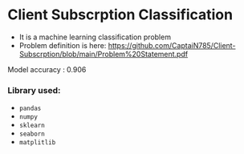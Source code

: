 # Client Subscrption Classification

* It is a machine learning classification problem
* Problem definition is here: https://github.com/CaptaiN785/Client-Subscrption/blob/main/Problem%20Statement.pdf

Model accuracy : 0.906

### Library used:
* `pandas`
* `numpy`
* `sklearn`
* `seaborn`
* `matplitlib`

